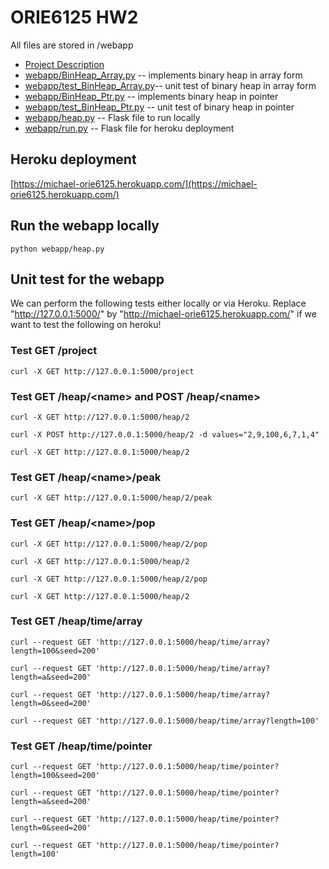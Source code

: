 ORIE6125 HW2
============

All files are stored in /webapp

* [Project Description](webapp/templates/project.html)
* [webapp/BinHeap\_Array.py](webapp/BinHeap_Array.py) -- implements binary heap in array form
* [webapp/test\_BinHeap\_Array.py](webapp/BinHeap_Array.py)-- unit test of binary heap in array form
* [webapp/BinHeap\_Ptr.py](webapp/BinHeap_Ptr.py)  -- implements binary heap in pointer
* [webapp/test\_BinHeap\_Ptr.py](webapp/test_BinHeap_Ptr.py) -- unit test of binary heap in pointer
* [webapp/heap.py](webapp/heap.py) -- Flask file to run locally
* [webapp/run.py](webapp/run.py) -- Flask file for heroku deployment

Heroku deployment
-----------------
[https://michael-orie6125.herokuapp.com/](https://michael-orie6125.herokuapp.com/)


Run the webapp locally
----------------------

```
python webapp/heap.py
```

Unit test for the webapp
------------------------

We can perform the following tests either locally or via Heroku. Replace "http://127.0.0.1:5000/" by "http://michael-orie6125.herokuapp.com/" if we want to test the following on heroku!

### Test GET /project ###

```
curl -X GET http://127.0.0.1:5000/project
```

### Test GET /heap/\<name> and POST /heap/\<name> ###

```
curl -X GET http://127.0.0.1:5000/heap/2
```
```
curl -X POST http://127.0.0.1:5000/heap/2 -d values="2,9,100,6,7,1,4"
```
```
curl -X GET http://127.0.0.1:5000/heap/2
```

### Test GET /heap/\<name>/peak ###

```
curl -X GET http://127.0.0.1:5000/heap/2/peak
```

### Test GET /heap/\<name>/pop ###

```
curl -X GET http://127.0.0.1:5000/heap/2/pop
```
```
curl -X GET http://127.0.0.1:5000/heap/2 
```
```
curl -X GET http://127.0.0.1:5000/heap/2/pop
```
```
curl -X GET http://127.0.0.1:5000/heap/2
```

### Test GET /heap/time/array ###

```
curl --request GET 'http://127.0.0.1:5000/heap/time/array?length=100&seed=200'
```
```
curl --request GET 'http://127.0.0.1:5000/heap/time/array?length=a&seed=200'
```
```
curl --request GET 'http://127.0.0.1:5000/heap/time/array?length=0&seed=200'
```
```
curl --request GET 'http://127.0.0.1:5000/heap/time/array?length=100'
```

### Test GET /heap/time/pointer ###

```
curl --request GET 'http://127.0.0.1:5000/heap/time/pointer?length=100&seed=200'
```
```
curl --request GET 'http://127.0.0.1:5000/heap/time/pointer?length=a&seed=200'
```
```
curl --request GET 'http://127.0.0.1:5000/heap/time/pointer?length=0&seed=200'
```
```
curl --request GET 'http://127.0.0.1:5000/heap/time/pointer?length=100'
```


